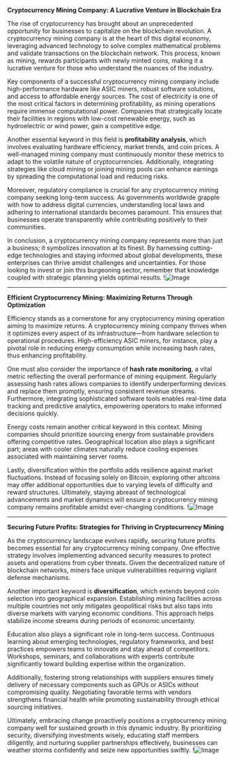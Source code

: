 **Cryptocurrency Mining Company: A Lucrative Venture in Blockchain Era**

The rise of cryptocurrency has brought about an unprecedented opportunity for businesses to capitalize on the blockchain revolution. A cryptocurrency mining company is at the heart of this digital economy, leveraging advanced technology to solve complex mathematical problems and validate transactions on the blockchain network. This process, known as mining, rewards participants with newly minted coins, making it a lucrative venture for those who understand the nuances of the industry.

Key components of a successful cryptocurrency mining company include high-performance hardware like ASIC miners, robust software solutions, and access to affordable energy sources. The cost of electricity is one of the most critical factors in determining profitability, as mining operations require immense computational power. Companies that strategically locate their facilities in regions with low-cost renewable energy, such as hydroelectric or wind power, gain a competitive edge.

Another essential keyword in this field is **profitability analysis**, which involves evaluating hardware efficiency, market trends, and coin prices. A well-managed mining company must continuously monitor these metrics to adapt to the volatile nature of cryptocurrencies. Additionally, integrating strategies like cloud mining or joining mining pools can enhance earnings by spreading the computational load and reducing risks.

Moreover, regulatory compliance is crucial for any cryptocurrency mining company seeking long-term success. As governments worldwide grapple with how to address digital currencies, understanding local laws and adhering to international standards becomes paramount. This ensures that businesses operate transparently while contributing positively to their communities.

In conclusion, a cryptocurrency mining company represents more than just a business; it symbolizes innovation at its finest. By harnessing cutting-edge technologies and staying informed about global developments, these enterprises can thrive amidst challenges and uncertainties. For those looking to invest or join this burgeoning sector, remember that knowledge coupled with strategic planning yields optimal results. !![Image](https://github.com/user-attachments/assets/3be06921-4469-491d-bd37-5f14c53422b7)

---

**Efficient Cryptocurrency Mining: Maximizing Returns Through Optimization**

Efficiency stands as a cornerstone for any cryptocurrency mining operation aiming to maximize returns. A cryptocurrency mining company thrives when it optimizes every aspect of its infrastructure—from hardware selection to operational procedures. High-efficiency ASIC miners, for instance, play a pivotal role in reducing energy consumption while increasing hash rates, thus enhancing profitability.

One must also consider the importance of **hash rate monitoring**, a vital metric reflecting the overall performance of mining equipment. Regularly assessing hash rates allows companies to identify underperforming devices and replace them promptly, ensuring consistent revenue streams. Furthermore, integrating sophisticated software tools enables real-time data tracking and predictive analytics, empowering operators to make informed decisions quickly.

Energy costs remain another critical keyword in this context. Mining companies should prioritize sourcing energy from sustainable providers offering competitive rates. Geographical location also plays a significant part; areas with cooler climates naturally reduce cooling expenses associated with maintaining server rooms.

Lastly, diversification within the portfolio adds resilience against market fluctuations. Instead of focusing solely on Bitcoin, exploring other altcoins may offer additional opportunities due to varying levels of difficulty and reward structures. Ultimately, staying abreast of technological advancements and market dynamics will ensure a cryptocurrency mining company remains profitable amidst ever-changing conditions. !![Image](https://github.com/user-attachments/assets/3be06921-4469-491d-bd37-5f14c53422b7)

--- 

**Securing Future Profits: Strategies for Thriving in Cryptocurrency Mining**

As the cryptocurrency landscape evolves rapidly, securing future profits becomes essential for any cryptocurrency mining company. One effective strategy involves implementing advanced security measures to protect assets and operations from cyber threats. Given the decentralized nature of blockchain networks, miners face unique vulnerabilities requiring vigilant defense mechanisms.

Another important keyword is **diversification**, which extends beyond coin selection into geographical expansion. Establishing mining facilities across multiple countries not only mitigates geopolitical risks but also taps into diverse markets with varying economic conditions. This approach helps stabilize income streams during periods of economic uncertainty.

Education also plays a significant role in long-term success. Continuous learning about emerging technologies, regulatory frameworks, and best practices empowers teams to innovate and stay ahead of competitors. Workshops, seminars, and collaborations with experts contribute significantly toward building expertise within the organization.

Additionally, fostering strong relationships with suppliers ensures timely delivery of necessary components such as GPUs or ASICs without compromising quality. Negotiating favorable terms with vendors strengthens financial health while promoting sustainability through ethical sourcing initiatives.

Ultimately, embracing change proactively positions a cryptocurrency mining company well for sustained growth in this dynamic industry. By prioritizing security, diversifying investments wisely, educating staff members diligently, and nurturing supplier partnerships effectively, businesses can weather storms confidently and seize new opportunities swiftly. !![Image](https://github.com/user-attachments/assets/3be06921-4469-491d-bd37-5f14c53422b7)